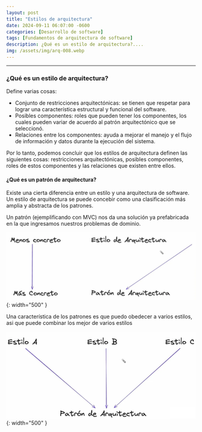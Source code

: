 ```yaml
---
layout: post
title: "Estilos de arquitectura"
date: 2024-09-11 06:07:00 -0600
categories: [Desarrollo de software]
tags: [Fundamentos de arquitectura de software]
description: ¿Qué es un estilo de arquitectura?....
img: /assets/img/arq-008.webp
---
```


---

### ¿Qué es un estilo de arquitectura?

Define varias cosas:

* Conjunto de restricciones arquitectónicas: se tienen que respetar para lograr una característica estructural y funcional del software.
* Posibles componentes: roles que pueden tener los componentes, los cuales pueden variar de acuerdo al patrón arquitectónico que se seleccionó.
* Relaciones entre los componentes: ayuda a mejorar el manejo y el flujo de información y datos durante la ejecución del sistema.

Por lo tanto, podemos concluir que los estilos de arquitectura definen las siguientes cosas: restricciones arquitectónicas, posibles componentes, roles de estos componentes y las relaciones que existen entre ellos.

#### ¿Qué es un patrón de arquitectura?

Existe una cierta diferencia entre un estilo y una arquitectura de software. Un estilo de arquitectura se puede concebir como una clasificación más amplia y abstracta de los patrones.

Un patrón (ejemplificando con MVC) nos da una solución ya prefabricada en la que ingresamos nuestros problemas de dominio.

![alt text](/assets/img/arq-008-1.webp){: width="500" }

Una característica de los patrones es que puedo obedecer a varios estilos, asi que puede combinar los mejor de varios estilos 

![alt text](/assets/img/arq-008-2.webp){: width="500" }



